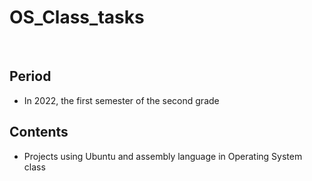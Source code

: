 # OS_Class_tasks
<br/>

## Period

- In 2022, the first semester of the second grade

## Contents

- Projects using Ubuntu and assembly language in Operating System class
